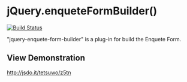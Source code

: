 jQuery.enqueteFormBuilder()
===========================

[![Build Status](https://secure.travis-ci.org/tetsuwo/jquery-enquete-form-builder.js.png?branch=master)](https://travis-ci.org/tetsuwo/jquery-enquete-form-builder.js)

"jquery-enquete-form-builder" is a plug-in for build the Enquete Form.


View Demonstration
------------------

<http://jsdo.it/tetsuwo/z5tn>



